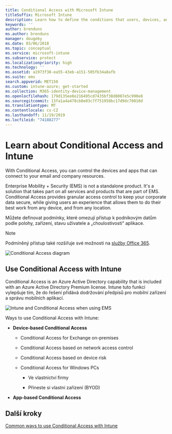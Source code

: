 ```yaml
---
title: Conditional Access with Microsoft Intune
titleSuffix: Microsoft Intune
description: Learn how to define the conditions that users, devices, and apps must meet to access company resources in Microsoft Intune.
keywords: ''
author: brenduns
ms.author: brenduns
manager: dougeby
ms.date: 03/06/2018
ms.topic: conceptual
ms.service: microsoft-intune
ms.subservice: protect
ms.localizationpriority: high
ms.technology: ''
ms.assetid: a1973f38-ea55-43eb-a151-505fb34a8afb
ms.suite: ems
search.appverid: MET150
ms.custom: intune-azure; get-started
ms.collection: M365-identity-device-management
ms.openlocfilehash: 179d135ee8e216495cd7435bf38d8087e5c990e8
ms.sourcegitcommit: 13fa1a4a478cb0e03c7f751958bc17d9dc70010d
ms.translationtype: MT
ms.contentlocale: cs-CZ
ms.lasthandoff: 11/19/2019
ms.locfileid: "74188277"
---
```

# <a name="learn-about-conditional-access-and-intune"></a>Learn about Conditional Access and Intune

With Conditional Access, you can control the devices and apps that can connect to your email and company resources. 

Enterprise Mobility + Security (EMS)  is not a standalone product. It's a solution that takes part on all services and products that are part of EMS. Conditional Access provides granular access control to keep your corporate data secure, while giving users an experience that allows them to do their best work from any device, and from any location.

Můžete definovat podmínky, které omezují přístup k podnikovým datům podle polohy, zařízení, stavu uživatele a „choulostivosti“ aplikace.

> [!NOTE]
> Podmíněný přístup také rozšiřuje své možnosti na [služby Office 365](https://docs.microsoft.com/office365/enterprise/office-365-client-support-conditional-access).

![Conditional Access diagram](./media/conditional-access/ca-diagram-1.png)

## <a name="use-conditional-access-with-intune"></a>Use Conditional Access with Intune

Conditional Access is an Azure Active Directory capability that is included with an Azure Active Directory Premium license. Intune tuto funkci vylepšuje tím, že do řešení přidává dodržování předpisů pro mobilní zařízení a správu mobilních aplikací. 

![Intune and Conditional Access when using EMS](./media/conditional-access/intune-with-ca-1.png)

Ways to use Conditional Access with Intune:

- **Device-based Conditional Access**

  - Conditional Access for Exchange on-premises

  - Conditional Access based on network access control

  - Conditional Access based on device risk

  - Conditional Access for Windows PCs

    - Ve vlastnictví firmy

    - Přineste si vlastní zařízení (BYOD)

- **App-based Conditional Access**

## <a name="next-steps"></a>Další kroky

[Common ways to use Conditional Access with Intune](conditional-access-intune-common-ways-use.md)
